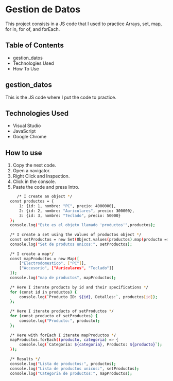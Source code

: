 # Gestion de Datos

This project consists in a JS code that I used to practice Arrays, set, map, for in, for of, and forEach.


## Table of Contents
- gestion_datos
- Technologies Used
- How To Use


## gestion_datos

This is the JS code where I put the code to practice.


## Technologies Used

- Visual Studio
- JavaScript
- Google Chrome


## How to use

1. Copy the next code.
2. Open a navigator.
3. Right Click and Inspection.
4. Click in the console.
5. Paste the code and press Intro.


  ```bash
       /* I create an object */
    const productos = {
        1: {id: 1, nombre: "PC", precio: 4000000},
        2: {id: 2, nombre: "Auriculares", precio: 300000},
        3: {id: 3, nombre: "Teclado", precio: 50000}
    };
    console.log("Este es el objeto llamado 'productos'",productos);
    
    /* I create a set using the values of productos object */
    const setProductos = new Set(Object.values(productos).map(producto => producto.nombre));
    console.log("Set de produtos unicos:", setProductos);
    
    /* I create a map*/
    const mapProductos = new Map([
        ["Electrodomestico", ["PC"]],
        ["Accesorio", ["Auriculares", "Teclado"]]
    ]);
    console.log("map de productos", mapProductos);
    
    /* Here I iterate products by id and their specifications */
    for (const id in productos) {
        console.log(`Producto ID: ${id}, Detalles:`, productos[id]);
    };
    
    /* Here I iterate products of setProductos */
    for (const producto of setProductos) {
        console.log("Producto:", producto);
    };
    
    /* Here with forEach I iterate mapProductos */
    mapProductos.forEach((producto, categoria) => {
        console.log(`Categoria: ${categoria}, Producto: ${producto}`);
    });
    
    /* Results */
    console.log("Lista de productos:", productos);
    console.log("Lista de productos unicos:", setProductos);
    console.log("Categoria de productos:", mapProductos);

   ```
